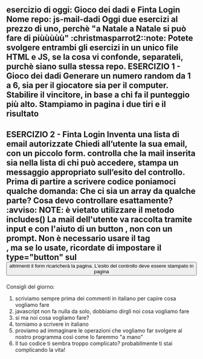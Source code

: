 esercizio di oggi: Gioco dei dadi e Finta Login
Nome repo: js-mail-dadi
Oggi due esercizi al prezzo di uno, perchè "a Natale a Natale  si può fare di piùùùùù" :christmasparrot2::note:
Potete svolgere entrambi gli esercizi in un unico file HTML e JS, se la cosa vi confonde, separateli, purchè siano sulla stessa repo.
ESERCIZIO 1 - Gioco dei dadi
Generare un numero random da 1 a 6, sia per il giocatore sia per il computer.
Stabilire il vincitore, in base a chi fa il punteggio più alto.
Stampiamo in pagina i due tiri e il risultato
-----------------------------------------------------------------
ESERCIZIO 2 - Finta Login
Inventa una lista di email autorizzate
Chiedi all’utente la sua email, con un piccolo form.
controlla che la mail inserita sia nella lista di chi può accedere,
stampa un messaggio appropriato sull’esito del controllo.
Prima di partire a scrivere codice poniamoci qualche domanda:
Che ci sia un array da qualche parte?
Cosa devo controllare esattamente?
:avviso: NOTE:
è vietato utilizzare il metodo includes()
La mail dell'utente va raccolta tramite input  e con l'aiuto di un button , non con un prompt.
Non è necessario usare il tag <form>, ma se lo usate, ricordate di impostare il type="button" sul <button>altrimenti il form ricaricherà la pagina.
L'esito del controllo deve essere stampato in pagina
-----------------------------------------------------------------
Consigli del giorno:
1. scriviamo sempre prima dei commenti in italiano per capire cosa vogliamo fare
2. javascript non fa nulla da solo, dobbiamo dirgli noi cosa vogliamo fare
3. si ma noi cosa vogliamo fare?
4. torniamo a scrivere in italiano
5. proviamo ad immaginare le operazioni che vogliamo far svolgere al nostro programma così come lo faremmo "a mano"
6. Il tuo codice ti sembra troppo complicato? probabilmente ti stai complicando la vita!